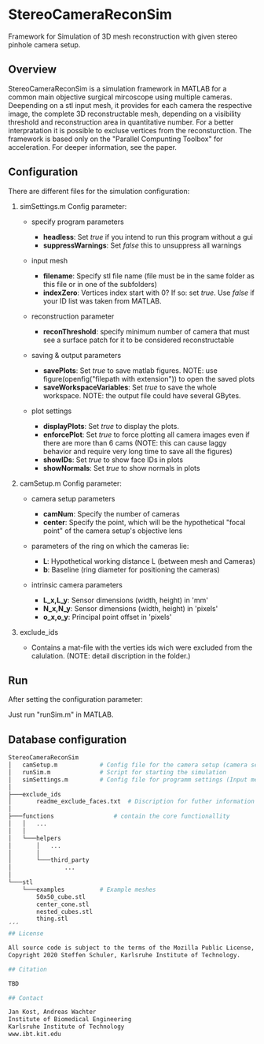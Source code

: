 # StereoCameraReconSim
Framework for Simulation of 3D mesh reconstruction with given stereo pinhole camera setup.

## Overview

StereoCameraReconSim is a simulation framework in MATLAB for a common main objective surgical mircoscope using multiple cameras. Deepending on a stl input mesh, it provides for each camera the respective image, the complete 3D reconstructable mesh, depending on a visibility threshold and reconstruction area in quantitative number.  For a better interpratation it is possible to excluse vertices from the reconsturction. The framework is based only on the "Parallel Compunting Toolbox" for acceleration. For deeper information, see the paper.

## Configuration 

There are different files for the simulation configuration:

1. simSettings.m
   Config parameter:
   - specify program parameters
     - **headless**: Set *true* if you intend to run this program without a gui
     - **suppressWarnings**: Set *false* this to unsuppress all warnings

   - input mesh
     - **filename**: Specify stl file name (file must be in the same folder as this file or in one of the subfolders)
     - **indexZero**: Vertices index start with 0? If so: set *true*. Use *false* if your ID list was taken from MATLAB.
   
   - reconstruction parameter
     - **reconThreshold**: specify minimum number of camera that must see a surface patch for it to be considered reconstructable
    
   - saving & output parameters
     - **savePlots**: Set *true* to save matlab figures. NOTE: use figure(openfig("filepath with extension")) to open the saved plots
     - **saveWorkspaceVariables**: Set *true* to save the whole workspace. NOTE: the output file could have several GBytes.
   
   - plot settings
     - **displayPlots**: Set *true* to display the plots.
     - **enforcePlot**:  Set *true* to force plotting all camera images even if there are more than 6 cams (NOTE: this can cause laggy behavior and require very long time to save all the figures)
     - **showIDs**: Set *true* to show face IDs in plots
     - **showNormals**: Set *true* to show normals in plots
   
2. camSetup.m
   Config parameter:
   -  camera setup parameters
      - **camNum**: Specify the number of cameras
      - **center**: Specify the point, which will be the hypothetical "focal point" of the camera setup's objective lens

   -  parameters of the ring on which the cameras lie:
      - **L**: Hypothetical working distance L (between mesh and Cameras)
      - **b**: Baseline (ring diameter for positioning the cameras)
   
   -  intrinsic camera parameters
      - **L_x,L_y**: Sensor dimensions (width, height) in 'mm'
      - **N_x,N_y**: Sensor dimensions (width, height) in 'pixels' 
      - **o_x,o_y**: Principal point offset in 'pixels'

3. exclude_ids
   - Contains a mat-file with the verties ids wich were excluded from the calulation. (NOTE: detail discription in the folder.)

## Run
After setting the configuration parameter:

Just run "runSim.m" in MATLAB.

## Database configuration
```bash
StereoCameraReconSim
│   camSetup.m 			  # Config file for the camera setup (camera setup parameters/ intrinsic camera parameters)
│   runSim.m 			  # Script for starting the simulation
│   simSettings.m 		  # Config file for programm settings (Input mesh /Reconstruction parameter/ Savings parameter)
│
├───exclude_ids
│       readme_exclude_faces.txt  # Discription for futher information
│
├───functions		          # contain the core functionallity
│   │   ...
│   │
│   └───helpers
│       │   ...
│       │ 
│       └───third_party
│               ...
│
└───stl
    └───examples		  # Example meshes
	    50x50_cube.stl
	    center_cone.stl
	    nested_cubes.stl
	    thing.stl
´´´
## License

All source code is subject to the terms of the Mozilla Public License, v. 2.0.  
Copyright 2020 Steffen Schuler, Karlsruhe Institute of Technology.

## Citation

TBD

## Contact

Jan Kost, Andreas Wachter
Institute of Biomedical Engineering  
Karlsruhe Institute of Technology  
www.ibt.kit.edu

